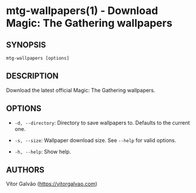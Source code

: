 # mtg-wallpapers(1) - Download Magic: The Gathering wallpapers

## SYNOPSIS

`mtg-wallpapers [options]`

## DESCRIPTION

Download the latest official Magic: The Gathering wallpapers.

## OPTIONS

* `-d, --directory`:
Directory to save wallpapers to. Defaults to the current one.

* `-s, --size`:
Wallpaper download size. See `--help` for valid options.

* `-h, --help`:
Show help.

## AUTHORS

Vítor Galvão (https://vitorgalvao.com)
